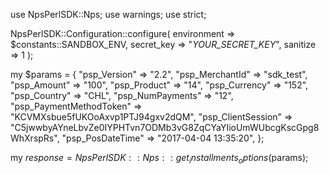 use NpsPerlSDK::Nps;
use warnings;
use strict;

NpsPerlSDK::Configuration::configure( 
    environment => $constants::SANDBOX_ENV,
    secret_key => "_YOUR_SECRET_KEY_",
    sanitize => 1 
    );

my $params = {
    "psp_Version" => "2.2",
    "psp_MerchantId" => "sdk_test",
    "psp_Amount" => "100",
    "psp_Product" => "14",
    "psp_Currency" => "152",
    "psp_Country" => "CHL",
    "psp_NumPayments" => "12",
    "psp_PaymentMethodToken" => "KCVMXsbue5fUKOoAxvp1PTJ94gxv2dQM",
    "psp_ClientSession" => "C5jwwbyAYneLbvZe0IYPHTvn7ODMb3vG8ZqCYaYIioUmWUbcgKscGpg8WhXrspRs",
    "psp_PosDateTime" => "2017-04-04 13:35:20",
};

my $response = NpsPerlSDK::Nps::get_installments_options($params);
